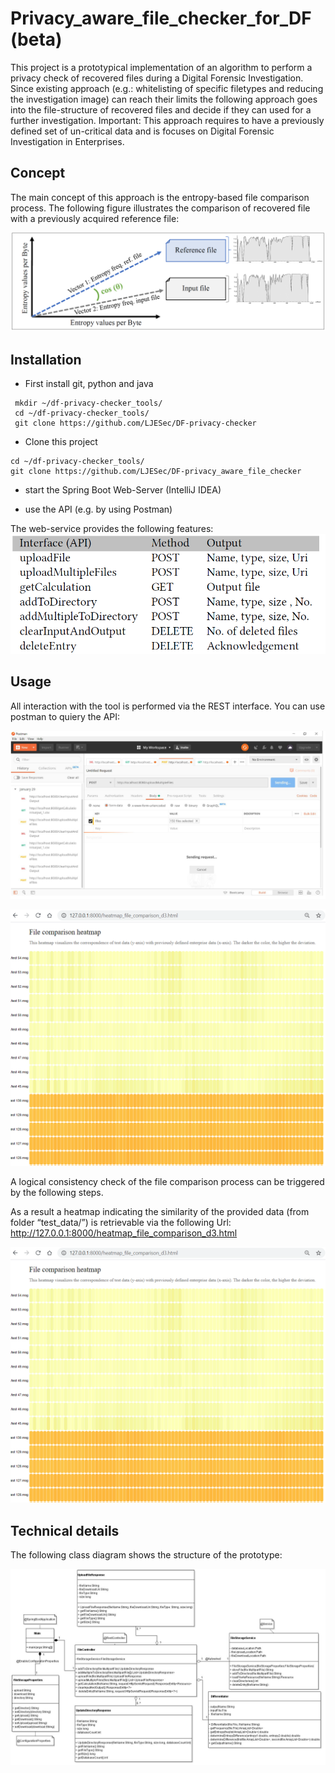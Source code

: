 # Privacy_aware_file_checker_for_DF (beta)

This project is a prototypical implementation of an algorithm to perform a privacy check of recovered files during a Digital Forensic Investigation. Since existing approach (e.g.: whitelisting of specific filetypes and reducing the investigation image) can reach their limits the following approach goes into the file-structure of recovered files and decide if they can used for a further investigation.
Important: This approach requires to have a previously defined set of un-critical data and is focuses on Digital Forensic Investigation in Enterprises.

## Concept

The main concept of this approach is the entropy-based file comparison process. The following figure illustrates the comparison of recovered file with a previously acquired reference file:

![Application of the cosine similarity measure](/images/img_fig_2.png)

## Installation

* First install git, python and java
```
 mkdir ~/df-privacy-checker_tools/
 cd ~/df-privacy-checker_tools/
 git clone https://github.com/LJESec/DF-privacy-checker 
```

* Clone this project
```
cd ~/df-privacy-checker_tools/
git clone https://github.com/LJESec/DF-privacy_aware_file_checker
```

* start the Spring Boot Web-Server (IntelliJ IDEA)

* use the API (e.g. by using Postman)

The web-service provides the following features:
![Overview of the developed interfaces](/images/img_tab1.png)

## Usage

All interaction with the tool is performed via the REST interface. You can use postman to quiery the API:

![Usage](/images/usage1.png)

![ File comparison heatmap](/images/img_heat1.png)


A logical consistency check of the file comparison process can be triggered by the following steps.

As a result a heatmap indicating the similarity of the provided data (from folder “test_data/”) is retrievable via the following Url: http://127.0.0.1:8000/heatmap_file_comparison_d3.html

![ File comparison heatmap](/images/img_heat1.png)


## Technical details

The following class diagram shows the structure of the prototype:

![Class diagram of the prototype](/images/classdiagram.png)
